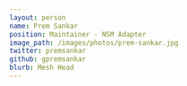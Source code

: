 ```yaml
---
layout: person
name: Prem Sankar
position: Maintainer - NSM Adapter
image_path: /images/photos/prem-sankar.jpg
twitter: premsankar
github: gpremsankar
blurb: Mesh Head
---
```

